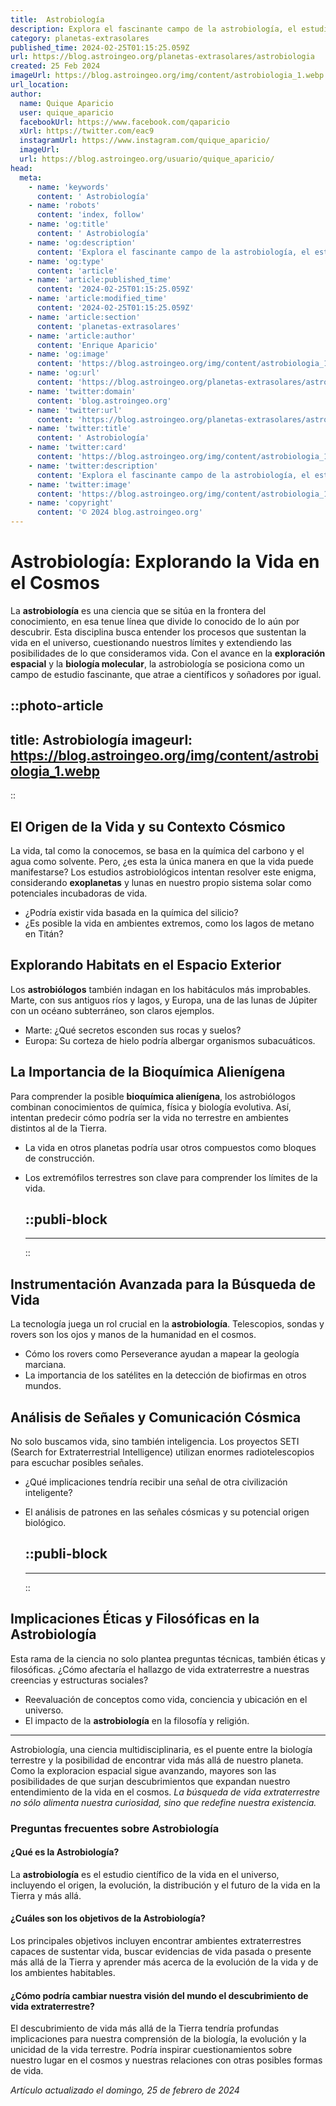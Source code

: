 ```yaml
---
title:  Astrobiología
description: Explora el fascinante campo de la astrobiología, el estudio de la vida en el universo y el potencial de habitabilidad en otros mundos.
category: planetas-extrasolares
published_time: 2024-02-25T01:15:25.059Z
url: https://blog.astroingeo.org/planetas-extrasolares/astrobiologia
created: 25 Feb 2024
imageUrl: https://blog.astroingeo.org/img/content/astrobiologia_1.webp
url_location:
author:
  name: Quique Aparicio
  user: quique_aparicio
  facebookUrl: https://www.facebook.com/qaparicio
  xUrl: https://twitter.com/eac9
  instagramUrl: https://www.instagram.com/quique_aparicio/
  imageUrl: 
  url: https://blog.astroingeo.org/usuario/quique_aparicio/
head:
  meta:
    - name: 'keywords'
      content: ' Astrobiología'
    - name: 'robots'
      content: 'index, follow'
    - name: 'og:title'
      content: ' Astrobiología'
    - name: 'og:description'
      content: 'Explora el fascinante campo de la astrobiología, el estudio de la vida en el universo y el potencial de habitabilidad en otros mundos.'
    - name: 'og:type'
      content: 'article'
    - name: 'article:published_time'
      content: '2024-02-25T01:15:25.059Z'
    - name: 'article:modified_time'
      content: '2024-02-25T01:15:25.059Z'
    - name: 'article:section'
      content: 'planetas-extrasolares'
    - name: 'article:author'
      content: 'Enrique Aparicio'
    - name: 'og:image'
      content: 'https://blog.astroingeo.org/img/content/astrobiologia_1.webp'
    - name: 'og:url'
      content: 'https://blog.astroingeo.org/planetas-extrasolares/astrobiologia'
    - name: 'twitter:domain'
      content: 'blog.astroingeo.org'
    - name: 'twitter:url'
      content: 'https://blog.astroingeo.org/planetas-extrasolares/astrobiologia'
    - name: 'twitter:title'
      content: ' Astrobiología'
    - name: 'twitter:card'
      content: 'https://blog.astroingeo.org/img/content/astrobiologia_1.webp'
    - name: 'twitter:description'
      content: 'Explora el fascinante campo de la astrobiología, el estudio de la vida en el universo y el potencial de habitabilidad en otros mundos.'
    - name: 'twitter:image'
      content: 'https://blog.astroingeo.org/img/content/astrobiologia_1.webp'
    - name: 'copyright'
      content: '© 2024 blog.astroingeo.org'
---
```

# Astrobiología: Explorando la Vida en el Cosmos

La **astrobiología** es una ciencia que se sitúa en la frontera del conocimiento, en esa tenue línea que divide lo conocido de lo aún por descubrir. Esta disciplina busca entender los procesos que sustentan la vida en el universo, cuestionando nuestros límites y extendiendo las posibilidades de lo que consideramos vida. Con el avance en la **exploración espacial** y la **biología molecular**, la astrobiología se posiciona como un campo de estudio fascinante, que atrae a científicos y soñadores por igual.


::photo-article
---
title:  Astrobiología
imageurl: https://blog.astroingeo.org/img/content/astrobiologia_1.webp
---
::


## El Origen de la Vida y su Contexto Cósmico

La vida, tal como la conocemos, se basa en la química del carbono y el agua como solvente. Pero, ¿es esta la única manera en que la vida puede manifestarse? Los estudios astrobiológicos intentan resolver este enigma, considerando **exoplanetas** y lunas en nuestro propio sistema solar como potenciales incubadoras de vida.

- ¿Podría existir vida basada en la química del silicio?
- ¿Es posible la vida en ambientes extremos, como los lagos de metano en Titán?

## Explorando Habitats en el Espacio Exterior

Los **astrobiólogos** también indagan en los habitáculos más improbables. Marte, con sus antiguos ríos y lagos, y Europa, una de las lunas de Júpiter con un océano subterráneo, son claros ejemplos.

- Marte: ¿Qué secretos esconden sus rocas y suelos?
- Europa: Su corteza de hielo podría albergar organismos subacuáticos.

## La Importancia de la Bioquímica Alienígena

Para comprender la posible **bioquímica alienígena**, los astrobiólogos combinan conocimientos de química, física y biología evolutiva. Así, intentan predecir cómo podría ser la vida no terrestre en ambientes distintos al de la Tierra.

- La vida en otros planetas podría usar otros compuestos como bloques de construcción.
- Los extremófilos terrestres son clave para comprender los límites de la vida.


  ::publi-block
  ---
  ---
  ::
  
  
## Instrumentación Avanzada para la Búsqueda de Vida

La tecnología juega un rol crucial en la **astrobiología**. Telescopios, sondas y rovers son los ojos y manos de la humanidad en el cosmos.

- Cómo los rovers como Perseverance ayudan a mapear la geología marciana.
- La importancia de los satélites en la detección de biofirmas en otros mundos.

## Análisis de Señales y Comunicación Cósmica

No solo buscamos vida, sino también inteligencia. Los proyectos SETI (Search for Extraterrestrial Intelligence) utilizan enormes radiotelescopios para escuchar posibles señales.

- ¿Qué implicaciones tendría recibir una señal de otra civilización inteligente?
- El análisis de patrones en las señales cósmicas y su potencial origen biológico.


  ::publi-block
  ---
  ---
  ::
  
  
## Implicaciones Éticas y Filosóficas en la Astrobiología

Esta rama de la ciencia no solo plantea preguntas técnicas, también éticas y filosóficas. ¿Cómo afectaría el hallazgo de vida extraterrestre a nuestras creencias y estructuras sociales?

- Reevaluación de conceptos como vida, conciencia y ubicación en el universo.
- El impacto de la **astrobiología** en la filosofía y religión.

---

Astrobiología, una ciencia multidisciplinaria, es el puente entre la biología terrestre y la posibilidad de encontrar vida más allá de nuestro planeta. Como la exploracion espacial sigue avanzando, mayores son las posibilidades de que surjan descubrimientos que expandan nuestro entendimiento de la vida en el cosmos. *La búsqueda de vida extraterrestre no sólo alimenta nuestra curiosidad, sino que redefine nuestra existencia.*

### Preguntas frecuentes sobre Astrobiología

#### ¿Qué es la Astrobiología?
La **astrobiología** es el estudio científico de la vida en el universo, incluyendo el origen, la evolución, la distribución y el futuro de la vida en la Tierra y más allá.

#### ¿Cuáles son los objetivos de la Astrobiología?
Los principales objetivos incluyen encontrar ambientes extraterrestres capaces de sustentar vida, buscar evidencias de vida pasada o presente más allá de la Tierra y aprender más acerca de la evolución de la vida y de los ambientes habitables.

#### ¿Cómo podría cambiar nuestra visión del mundo el descubrimiento de vida extraterrestre?
El descubrimiento de vida más allá de la Tierra tendría profundas implicaciones para nuestra comprensión de la biología, la evolución y la unicidad de la vida terrestre. Podría inspirar cuestionamientos sobre nuestro lugar en el cosmos y nuestras relaciones con otras posibles formas de vida.

_Artículo actualizado el domingo, 25 de febrero de 2024_